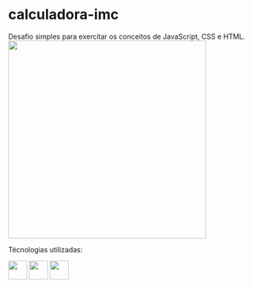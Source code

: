  # calculadora-imc

<p>
    Desafio simples para exercitar os conceitos de JavaScript, CSS e HTML.
  <img width= "400" src="assets/calculadora IMC.gif">
</p>


<div>
  <p>Técnologias utilizadas:</p>
  <img src="https://cdn.jsdelivr.net/gh/devicons/devicon/icons/javascript/javascript-original.svg" width="38" height="38"/>
  <img src="https://cdn.jsdelivr.net/gh/devicons/devicon/icons/html5/html5-original.svg" width="38" height="38"/>
  <img src="https://cdn.jsdelivr.net/gh/devicons/devicon/icons/css3/css3-original.svg" width="38" height="38"/>
</div>